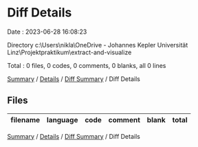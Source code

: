 # Diff Details

Date : 2023-06-28 16:08:23

Directory c:\\Users\\nikla\\OneDrive - Johannes Kepler Universität Linz\\Projektpraktikum\\extract-and-visualize

Total : 0 files,  0 codes, 0 comments, 0 blanks, all 0 lines

[Summary](results.md) / [Details](details.md) / [Diff Summary](diff.md) / Diff Details

## Files
| filename | language | code | comment | blank | total |
| :--- | :--- | ---: | ---: | ---: | ---: |

[Summary](results.md) / [Details](details.md) / [Diff Summary](diff.md) / Diff Details